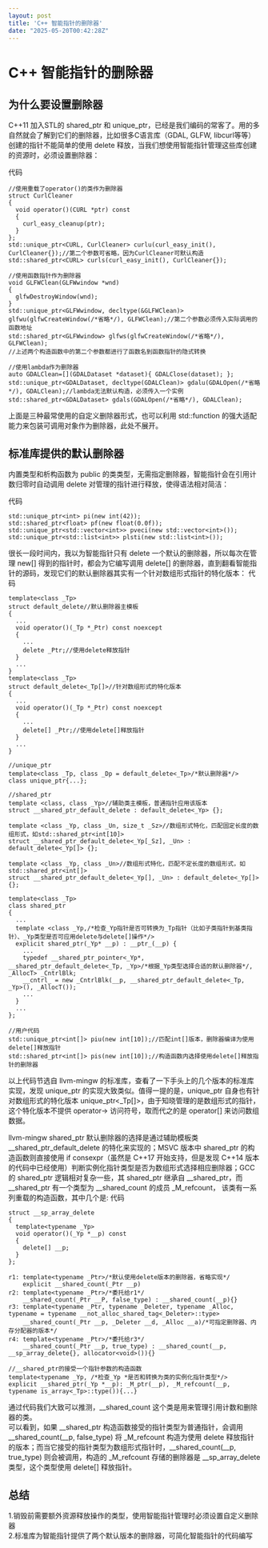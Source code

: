 ```yaml
---
layout: post
title: 'C++ 智能指针的删除器'
date: "2025-05-20T00:42:28Z"
---
```

C++ 智能指针的删除器
============

为什么要设置删除器
---------

C++11 加入STL的 shared\_ptr 和 unique\_ptr，已经是我们编码的常客了。用的多自然就会了解到它们的删除器，比如很多C语言库（GDAL, GLFW, libcurl等等）创建的指针不能简单的使用 delete 释放，当我们想使用智能指针管理这些库创建的资源时，必须设置删除器：

代码

    //使用重载了operator()的类作为删除器
    struct CurlCleaner
    {
      void operator()(CURL *ptr) const
      {
        curl_easy_cleanup(ptr);
      }
    };
    std::unique_ptr<CURL, CurlCleaner> curlu(curl_easy_init(), CurlCleaner{});//第二个参数可省略，因为CurlCleaner可默认构造
    std::shared_ptr<CURL> curls(curl_easy_init(), CurlCleaner{});
    
    //使用函数指针作为删除器
    void GLFWClean(GLFWwindow *wnd)
    {
      glfwDestroyWindow(wnd);
    }
    std::unique_ptr<GLFWwindow, decltype(&GLFWClean)> glfwu(glfwCreateWindow(/*省略*/), GLFWClean);//第二个参数必须传入实际调用的函数地址
    std::shared_ptr<GLFWwindow> glfws(glfwCreateWindow(/*省略*/), GLFWClean);
    //上述两个构造函数中的第二个参数都进行了函数名到函数指针的隐式转换
    
    //使用lambda作为删除器
    auto GDALClean=[](GDALDataset *dataset){ GDALClose(dataset); };
    std::unique_ptr<GDALDataset, decltype(GDALClean)> gdalu(GDALOpen(/*省略*/), GDALClean);//lambda无法默认构造，必须传入一个实例
    std::shared_ptr<GDALDataset> gdals(GDALOpen(/*省略*/), GDALClean);
上面是三种最常使用的自定义删除器形式，也可以利用 std::function 的强大适配能力来包装可调用对象作为删除器，此处不展开。  

标准库提供的默认删除器
-----------

内置类型和析构函数为 public 的类类型，无需指定删除器，智能指针会在引用计数归零时自动调用 delete 对管理的指针进行释放，使得语法相对简洁：

代码

    std::unique_ptr<int> pi(new int(42));
    std::shared_ptr<float> pf(new float(0.0f));
    std::unique_ptr<std::vector<int>> pveci(new std::vector<int>());
    std::unique_ptr<std::list<int>> plsti(new std::list<int>());
很长一段时间内，我以为智能指针只有 delete 一个默认的删除器，所以每次在管理 new\[\] 得到的指针时，都会为它编写调用 delete\[\] 的删除器，直到翻看智能指针的源码，发现它们的默认删除器其实有一个针对数组形式指针的特化版本： 代码

    template<class _Tp>
    struct default_delete//默认删除器主模板
    {
      ...
      void operator()(_Tp *_Ptr) const noexcept
      {
        ...
        delete _Ptr;//使用delete释放指针
      }
      ...
    }
    template<class _Tp>
    struct default_delete<_Tp[]>//针对数组形式的特化版本
    {
      ...
      void operator()(_Tp *_Ptr) const noexcept
      {
        ...
        delete[] _Ptr;//使用delete[]释放指针
      }
      ...
    }
    
    //unique_ptr
    template<class _Tp, class _Dp = default_delete<_Tp>/*默认删除器*/>
    class unique_ptr{...};
    
    //shared_ptr
    template <class, class _Yp>//辅助类主模板，普通指针应用该版本
    struct __shared_ptr_default_delete : default_delete<_Yp> {};
    
    template <class _Yp, class _Un, size_t _Sz>//数组形式特化，匹配固定长度的数组形式，如std::shared_ptr<int[10]>
    struct __shared_ptr_default_delete<_Yp[_Sz], _Un> : default_delete<_Yp[]> {};
    
    template <class _Yp, class _Un>//数组形式特化，匹配不定长度的数组形式，如std::shared_ptr<int[]>
    struct __shared_ptr_default_delete<_Yp[], _Un> : default_delete<_Yp[]> {};
    
    template<class _Tp>
    class shared_ptr
    {
      ...
      template <class _Yp,/*检查_Yp指针是否可转换为_Tp指针（比如子类指针到基类指针）、_Yp类型是否可应用delete与delete[]操作*/>
      explicit shared_ptr(_Yp* __p) : __ptr_(__p) {
        ...
        typedef __shared_ptr_pointer<_Yp*, __shared_ptr_default_delete<_Tp, _Yp>/*根据_Yp类型选择合适的默认删除器*/, _AllocT> _CntrlBlk;
        __cntrl_ = new _CntrlBlk(__p, __shared_ptr_default_delete<_Tp, _Yp>(), _AllocT());
        ...
      }
      ...
    };
    
    //用户代码
    std::unique_ptr<int[]> piu(new int[10]);//匹配int[]版本，删除器编译为使用delete[]释放指针
    std::shared_ptr<int[]> pis(new int[10]);//构造函数内选择使用delete[]释放指针的删除器
以上代码节选自 llvm-mingw 的标准库，查看了一下手头上的几个版本的标准库实现，发现 unique\_ptr 的实现大致类似。值得一提的是，unique\_ptr 自身也有针对数组形式的特化版本 unique\_ptr<\_Tp\[\]>，由于知晓管理的是数组形式的指针，这个特化版本不提供 operator-> 访问符号，取而代之的是 operator\[\] 来访问数组数据。  
  
llvm-mingw shared\_ptr 默认删除器的选择是通过辅助模板类 \_\_shared\_ptr\_default\_delete 的特化来实现的；MSVC 版本中 shared\_ptr 的构造函数则直接使用 if consexpr（虽然是 C++17 开始支持，但是发现 C++14 版本的代码中已经使用）判断实例化指针类型是否为数组形式选择相应删除器；GCC 的 shared\_ptr 逻辑相对复杂一些，其 shared\_ptr 继承自 \_\_shared\_ptr，而 \_\_shared\_ptr 有一个类型为 \_\_shared\_count 的成员 \_M\_refcount， 该类有一系列重载的构造函数，其中几个是: 代码

    struct __sp_array_delete
    {
      template<typename _Yp>
      void operator()(_Yp *__p) const 
      {
        delete[] __p;
      }
    };
    
    r1: template<typename _Ptr>/*默认使用delete版本的删除器，省略实现*/
        explicit __shared_count(_Ptr __p)
    r2: template<typename _Ptr>/*委托给r1*/
        __shared_count(_Ptr __P, false_type) : __shared_count(__p){}
    r3: template<typename _Ptr, typename _Deleter, typename _Alloc, typename = typename __not_alloc_shared_tag<_Deleter>::type>
        __shared_count(_Ptr __p, _Deleter __d, _Alloc __a)/*可指定删除器、内存分配器的版本*/
    r4: template<typename _Ptr>/*委托给r3*/
        __shared_count(_Ptr __p, true_type) : __shared_count(__p, __sp_array_delete{}, allocator<void>()){}
    
    //__shared_ptr的接受一个指针参数的构造函数
    template<typename _Yp, /*检查_Yp *是否和转换为类的实例化指针类型*/>
    explicit __shared_ptr(_Yp *__p): _M_ptr(__p), _M_refcount(__p, typename is_array<_Tp>::type()){...}
通过代码我们大致可以推测，\_\_shared\_count 这个类是用来管理引用计数和删除器的类。  
可以看到，如果 \_\_shared\_ptr 构造函数接受的指针类型为普通指针，会调用 \_\_shared\_count(\_\_p, false\_type) 将 \_M\_refcount 构造为使用 delete 释放指针的版本；而当它接受的指针类型为数组形式指针时，\_\_shared\_count(\_\_p, true\_type) 则会被调用，构造的 \_M\_refcount 存储的删除器是 \_\_sp\_array\_delete 类型，这个类型使用 delete\[\] 释放指针。  

总结
--

1.销毁前需要额外资源释放操作的类型，使用智能指针管理时必须设置自定义删除器  
2.标准库为智能指针提供了两个默认版本的删除器，可简化智能指针的代码编写